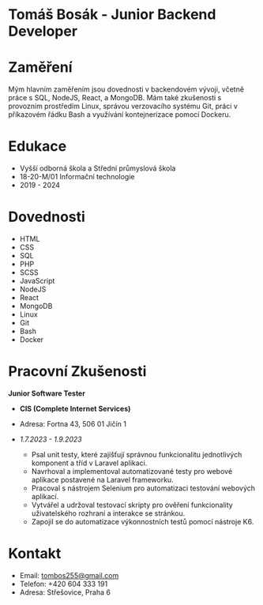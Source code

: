 # Tomáš Bosák - Junior Backend Developer

# **Zaměření**

Mým hlavním zaměřením jsou dovednosti v backendovém vývoji, včetně práce s SQL, NodeJS, React, a MongoDB. Mám také zkušenosti s provozním prostředím Linux, správou verzovacího systému Git, práci v příkazovém řádku Bash a využívání kontejnerizace pomocí Dockeru.

# **Edukace**
- Vyšší odborná škola a Střední průmyslová škola
- 18-20-M/01 Informační technologie
- 2019 - 2024

# **Dovednosti**
- HTML
- CSS
- SQL
- PHP
- SCSS
- JavaScript
- NodeJS
- React
- MongoDB
- Linux
- Git
- Bash
- Docker


# **Pracovní Zkušenosti**

**Junior Software Tester**
- **CIS (Complete Internet Services)**
- Adresa: Fortna 43, 506 01 Jičín 1
- *1.7.2023 - 1.9.2023*

    - Psal unit testy, které zajišťují správnou funkcionalitu jednotlivých komponent a tříd v Laravel aplikaci.
    - Navrhoval a implementoval automatizované testy pro webové aplikace postavené na Laravel frameworku.
    - Pracoval s nástrojem Selenium pro automatizaci testování webových aplikací.
    - Vytvářel a udržoval testovací skripty pro ověření funkcionality uživatelského rozhraní a interakce se stránkou.
    - Zapojil se do automatizace výkonnostních testů pomocí nástroje K6.

# **Kontakt**
- Email: tombos255@gmail.com
- Telefon: +420 604 333 191
- Adresa: Střešovice, Praha 6








